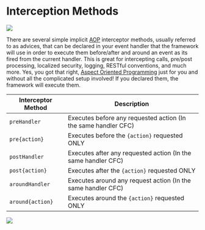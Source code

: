 # Interception Methods

![](https://github.com/ortus/coldbox-platform-documentation/tree/24d3f3d16693b36ca41bf5ce0329c6ff33316ef0/images/eventhandler-prepost.jpg)

There are several simple implicit [AOP](http://en.wikipedia.org/wiki/Aspect-oriented_programming) interceptor methods, usually referred to as advices, that can be declared in your event handler that the framework will use in order to execute them before/after and around an event as its fired from the current handler. This is great for intercepting calls, pre/post processing, localized security, logging, RESTful conventions, and much more. Yes, you got that right, [Aspect Oriented Programming](http://en.wikipedia.org/wiki/Aspect-oriented_programming) just for you and without all the complicated setup involved! If you declared them, the framework will execute them.

| Interceptor Method | Description |
| --- | --- |
| `preHandler` | Executes before any requested action \(In the same handler CFC\) |
| `pre{action}` | Executes before the `{action}` requested ONLY |
| `postHandler` | Executes after any requested action \(In the same handler CFC\) |
| `post{action}` | Executes after the `{action}` requested ONLY |
| `aroundHandler` | Executes around any request action \(In the same handler CFC\) |
| `around{action}` | Executes around the `{action}` requested ONLY |

![](https://github.com/ortus/coldbox-platform-documentation/tree/24d3f3d16693b36ca41bf5ce0329c6ff33316ef0/images/eventhandler-around.jpg)

